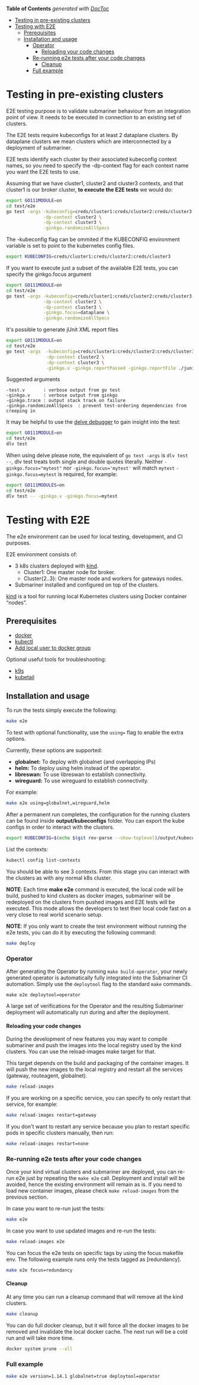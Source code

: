 <!-- START doctoc generated TOC please keep comment here to allow auto update -->
<!-- DON'T EDIT THIS SECTION, INSTEAD RE-RUN doctoc TO UPDATE -->
**Table of Contents**  *generated with [DocToc](https://github.com/thlorenz/doctoc)*

- [Testing in pre-existing clusters](#testing-in-pre-existing-clusters)
- [Testing with E2E](#testing-with-e2e)
  - [Prerequisites](#prerequisites)
  - [Installation and usage](#installation-and-usage)
    - [Operator](#operator)
      - [Reloading your code changes](#reloading-your-code-changes)
    - [Re-running e2e tests after your code changes](#re-running-e2e-tests-after-your-code-changes)
      - [Cleanup](#cleanup)
    - [Full example](#full-example)

<!-- END doctoc generated TOC please keep comment here to allow auto update -->

# Testing in pre-existing clusters

E2E testing purpose is to validate submariner behaviour from an integration point of
view. It needs to be executed in connection to an existing set of clusters.

The E2E tests require kubeconfigs for at least 2 dataplane clusters. By dataplane
clusters we mean clusters which are interconnected by a deployment of submariner.

E2E tests identify each cluster by their associated kubeconfig context names,
so you need to specify the -dp-context flag for each context name you want
the E2E tests to use.

Assuming that we have cluster1, cluster2 and cluster3 contexts, and that
cluster1 is our broker cluster, **to execute the E2E tests** we would do:

  ```bash
  export GO111MODULE=on
  cd test/e2e
  go test -args -kubeconfig=creds/cluster1:creds/cluster2:creds/cluster3 \
                -dp-context cluster2 \
                -dp-context cluster3 \
                -ginkgo.randomizeAllSpecs
  ```

The -kubeconfig flag can be ommited if the KUBECONFIG environment variable
is set to point to the kubernetes config files.

  ```bash
  export KUBECONFIG=creds/cluster1:creds/cluster2:creds/cluster3
  ```

If you want to execute just a subset of the available E2E tests, you can
specify the ginkgo.focus argument

  ```bash
  export GO111MODULE=on
  cd test/e2e
  go test -args -kubeconfig=creds/cluster1:creds/cluster2:creds/cluster3 \
                -dp-context cluster2 \
                -dp-context cluster3 \
                -ginkgo.focus=dataplane \
                -ginkgo.randomizeAllSpecs
  ```

It's possible to generate jUnit XML report files

  ```bash
  export GO111MODULE=on
  cd test/e2e
  go test -args  -kubeconfig=creds/cluster1:creds/cluster2:creds/cluster3 \
                 -dp-context cluster2 \
                 -dp-context cluster3 \
                 -ginkgo.v -ginkgo.reportPassed -ginkgo.reportFile ./junit -ginkgo.randomizeAllSpecs
  ```

Suggested arguments

  ```text
  -test.v       : verbose output from go test
  -ginkgo.v     : verbose output from ginkgo
  -ginkgo.trace : output stack track on failure
  -ginkgo.randomizeAllSpecs  : prevent test-ordering dependencies from creeping in
  ```

It may be helpful to use the [delve debugger](https://github.com/derekparker/delve)
to gain insight into the test:

  ```bash
  export GO111MODULE=on
  cd test/e2e
  dlv test
  ```

  When using delve please note, the equivalent of `go test -args` is `dlv test --`,
  dlv test treats both single and double quotes literally.
  Neither `-ginkgo.focus="mytest"` nor `-ginkgo.focus='mytest'` will match `mytest`
  `-ginkgo.focus=mytest` is required, for example:

  ```bash
  export GO111MODULES=on
  cd test/e2e
  dlv test -- -ginkgo.v -ginkgo.focus=mytest
  ```

# Testing with E2E

The e2e environment can be used for local testing, development, and CI purposes.

E2E environment consists of:

- 3 k8s clusters deployed with [kind].
  - Cluster1: One master node for broker.
  - Cluster{2..3}: One master node and workers for gateways nodes.
- Submariner installed and configured on top of the clusters.

[kind] is a tool for running local Kubernetes clusters using Docker container “nodes”.

## Prerequisites

- [docker]
- [kubectl]
- [Add local user to docker group]

Optional useful tools for troubleshooting:

- [k9s]
- [kubetail]

## Installation and usage

To run the tests simply execute the following:

```bash
make e2e
```

To test with optional functionality, use the `using=` flag to enable the extra options.

Currently, these options are supported:

- **globalnet:** To deploy with globalnet (and overlapping IPs)
- **helm:** To deploy using helm instead of the operator.
- **libreswan:** To use libreswan to establish connectivity.
- **wireguard:** To use wireguard to establish connectivity.

For example:

```bash
make e2e using=globalnet,wireguard,helm
```

After a permanent run completes, the configuration for the running clusters can be found inside **output/kubeconfigs** folder.
You can export the kube configs in order to interact with the clusters.

```bash
export KUBECONFIG=$(echo $(git rev-parse --show-toplevel)/output/kubeconfigs/kind-config-cluster{1..3} | sed 's/ /:/g')
```

List the contexts:

```bash
kubectl config list-contexts
```

You should be able to see 3 contexts. From this stage you can interact with the clusters
as with any normal k8s cluster.

**NOTE**: Each time **make e2e** command is executed, the local code will be build, pushed to kind clusters
as docker images, submariner will be redeployed on the clusters from pushed images and E2E tests will be executed.
This mode allows the developers to test their local code fast on a very close to real world scenario setup.

**NOTE**: If you only want to create the test environment without running the e2e tests, you can do it by executing
the following command:

```bash
make deploy
```

### Operator

After generating the Operator by running `make build-operator`, your newly generated operator
is automatically fully integrated into the Submariner CI automation. Simply use
the `deploytool` flag to the standard `make` commands.

```make e2e deploytool=operator```

A large set of verifications for the Operator and the resulting Submariner
deployment will automatically run during and after the deployment.

#### Reloading your code changes

During the development of new features you may want to compile submariner and push the images
into the local registry used by the kind clusters. You can use the reload-images make target
for that.

This target depends on the build and packaging of the container images. It will push
the new images to the local registry and restart all the services (gateway, routeagent, globalnet).

```bash
make reload-images
```

If you are working on a specific service, you can specify to only restart that service, for example:

```bash
make reload-images restart=gateway
```

If you don't want to restart any service because you plan to restart specific pods in specific clusters
manually, then run:

```bash
make reload-images restart=none
```

### Re-running e2e tests after your code changes

Once your kind virtual clusters and submariner are deployed, you can re-run e2e just by repeating the `make e2e` call.
Deployment and install will be avoided, hence the existing environment will remain as is.
If you need to load new container images, please check `make reload-images` from the previous section.

In case you want to re-run just the tests:

```bash
make e2e
```

In case you want to use updated images and re-run the tests:

```bash
make reload-images e2e
```

You can focus the e2e tests on specific tags by using the focus makefile env. The following
example runs only the tests tagged as [redundancy].

```bash
make e2e focus=redundancy
```

#### Cleanup

At any time you can run a cleanup command that will remove all the kind clusters.

```bash
make cleanup
```

You can do full docker cleanup, but it will force all the docker images to be removed and invalidate the local docker cache.
The next run will be a cold run and will take more time.

```bash
docker system prune --all
```

### Full example

```bash
make e2e version=1.14.1 globalnet=true deploytool=operator
```

<!--links-->
[kind]: https://github.com/kubernetes-sigs/kind
[docker]: https://docs.docker.com/install/
[kubectl]: https://kubernetes.io/docs/tasks/tools/install-kubectl/
[k9s]: https://github.com/derailed/k9s
[kubetail]: https://github.com/johanhaleby/kubetail
[kind release page]: https://github.com/kubernetes-sigs/kind/releases
[Add local user to docker group]: https://docs.docker.com/install/linux/linux-postinstall/

